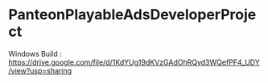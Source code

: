 # PanteonPlayableAdsDeveloperProject
Windows Build : https://drive.google.com/file/d/1KdYUg19dKVzGAdOhRQyd3WQefPF4_UDY/view?usp=sharing
